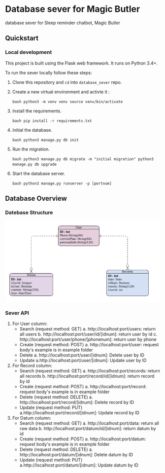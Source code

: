 # Database sever for Magic Butler

database sever for Sleep reminder chatbot, Magic Butler

## Quickstart

### Local development

This project is built using the Flask web framework. It runs on Python 3.4+.

To run the sever locally follow these steps:

1. Clone this repository and `cd` into `database_sever` repo.

1. Create a new virtual environment and activte it :

    ``bash
    python3 -m venv venv
    source venv/bin/activate
    ``

1. Install the requirements.

    ``bash
    pip install -r requirements.txt
    ``

1. Initial the database.

    ``bash
    python3 manage.py db init
    ``

1. Run the migration.

    ``bash
    python3 manage.py db migrate -m "initial migration"
    python3 manage.py db upgrade
    ``

1. Start the database server.

    ``bash
    python3 manage.py runserver -p [portnum]
    ``

## Database Overview

### Datebase Structure

![](./image/ERD.png)

### Sever API

1. For User column:
	- Search (request method: GET)
		a. http://localhost:port/users: return all users
		b. http://localhost:port/user/id/[idnum]: return user by id
		c. http://localhost:port/user/phone/[phonenum]: return user by phone
	- Create (request method: POST)
		a. http://localhost:port/user:  request body's example is in example folder 
	- Delete
		a. http://localhost:port/user/[idnum]: Delete user by ID
	- Update
		a.http://localhost:port/user/[idnum]: Update user by ID
2. For Record column:
	- Search (request method: GET)
		a. http://localhost:port/records: return all records
		b. http://localhost:port/record/id/[idnum]: return record by id
	- Create (request method: POST)
		a. http://localhost:port/record:  request body's example is in example folder 
	- Delete (request method: DELETE)
		a. http://localhost:port/record/[idnum]: Delete record by ID
	- Update (request method: PUT)
		a.http://localhost:port/record/[idnum]: Update record by ID
3. For Datum column:
	- Search (request method: GET)
		a. http://localhost:port/data: return all raw data
		b. http://localhost:port/datum/id/[idnum]: return datum by id
	- Create (request method: POST)
		a. http://localhost:port/datum:  request body's example is in example folder 
	- Delete (request method: DELETE)
		a. http://localhost:port/datum/[idnum]: Delete datum by ID
	- Update (request method: PUT)
		a.http://localhost:port/datum/[idnum]: Update datum by ID
